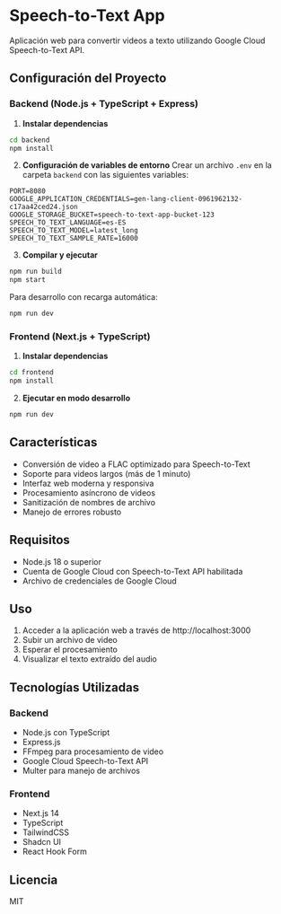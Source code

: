 # Speech-to-Text App

Aplicación web para convertir videos a texto utilizando Google Cloud Speech-to-Text API.

## Configuración del Proyecto

### Backend (Node.js + TypeScript + Express)

1. **Instalar dependencias**
```bash
cd backend
npm install
```

2. **Configuración de variables de entorno**
Crear un archivo `.env` en la carpeta `backend` con las siguientes variables:
```
PORT=8080
GOOGLE_APPLICATION_CREDENTIALS=gen-lang-client-0961962132-c17aa42ced24.json
GOOGLE_STORAGE_BUCKET=speech-to-text-app-bucket-123
SPEECH_TO_TEXT_LANGUAGE=es-ES
SPEECH_TO_TEXT_MODEL=latest_long
SPEECH_TO_TEXT_SAMPLE_RATE=16000
```

3. **Compilar y ejecutar**
```bash
npm run build
npm start
```

Para desarrollo con recarga automática:
```bash
npm run dev
```

### Frontend (Next.js + TypeScript)

1. **Instalar dependencias**
```bash
cd frontend
npm install
```

2. **Ejecutar en modo desarrollo**
```bash
npm run dev
```

## Características

- Conversión de video a FLAC optimizado para Speech-to-Text
- Soporte para videos largos (más de 1 minuto)
- Interfaz web moderna y responsiva
- Procesamiento asíncrono de videos
- Sanitización de nombres de archivo
- Manejo de errores robusto

## Requisitos

- Node.js 18 o superior
- Cuenta de Google Cloud con Speech-to-Text API habilitada
- Archivo de credenciales de Google Cloud

## Uso

1. Acceder a la aplicación web a través de http://localhost:3000
2. Subir un archivo de video
3. Esperar el procesamiento
4. Visualizar el texto extraído del audio

## Tecnologías Utilizadas

### Backend
- Node.js con TypeScript
- Express.js
- FFmpeg para procesamiento de video
- Google Cloud Speech-to-Text API
- Multer para manejo de archivos

### Frontend
- Next.js 14
- TypeScript
- TailwindCSS
- Shadcn UI
- React Hook Form

## Licencia

MIT

